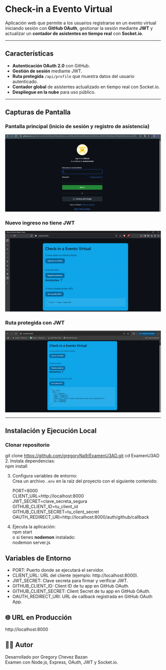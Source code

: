 # Check-in a Evento Virtual

Aplicación web que permite a los usuarios registrarse en un evento virtual iniciando sesión con **GitHub OAuth**, gestionar la sesión mediante **JWT** y actualizar un **contador de asistentes en tiempo real** con **Socket.io**.

---

## Características

- **Autenticación OAuth 2.0** con GitHub.
- **Gestión de sesión** mediante JWT.
- **Ruta protegida** `/api/profile` que muestra datos del usuario autenticado.
- **Contador global** de asistentes actualizado en tiempo real con Socket.io.
- **Despliegue en la nube** para uso público.

---

## Capturas de Pantalla

### Pantalla principal (inicio de sesión y registro de asistencia)
![Pantalla principal](imagenes/LogeoGit.png)

### Nuevo ingreso no tiene JWT
![Nuevo Ingreso](imagenes/NuevoIngresoNogeneraJWT.png)

### Ruta protegida con JWT
![Verificacion de ingreso](imagenes/VerficacionIngreso.png)

---

## Instalación y Ejecución Local

### Clonar repositorio

git clone https://github.com/gregoryNa9/ExamenU3AD.git
cd ExamenU3AD
2. Instala dependencias:  
   npm install  

3. Configura variables de entorno:  
   Crea un archivo `.env` en la raíz del proyecto con el siguiente contenido:  

   PORT=8000  
   CLIENT_URL=http://localhost:8000  
   JWT_SECRET=clave_secreta_segura  
   GITHUB_CLIENT_ID=tu_client_id  
   GITHUB_CLIENT_SECRET=tu_client_secret  
   OAUTH_REDIRECT_URI=http://localhost:8000/auth/github/callback  

4. Ejecuta la aplicación:  
   npm start  
   o si tienes **nodemon** instalado:  
   nodemon server.js  

## Variables de Entorno

- PORT: Puerto donde se ejecutará el servidor.  
- CLIENT_URL: URL del cliente (ejemplo: http://localhost:8000).  
- JWT_SECRET: Clave secreta para firmar y verificar JWT.  
- GITHUB_CLIENT_ID: Client ID de tu app en GitHub OAuth.  
- GITHUB_CLIENT_SECRET: Client Secret de tu app en GitHub OAuth.  
- OAUTH_REDIRECT_URI: URL de callback registrada en GitHub OAuth App.

## 🌐 URL en Producción
http://localhost:8000

## 👨‍💻 Autor
Desarrollado por Gregory Chevez Bazan  
Examen con Node.js, Express, OAuth, JWT y Socket.io.  
